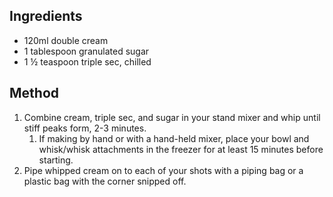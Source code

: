 

## Ingredients ##

- 120ml double cream
- 1 tablespoon granulated sugar
- 1 ½ teaspoon triple sec, chilled

## Method ##

1. Combine cream, triple sec, and sugar in your stand mixer and whip until stiff peaks form, 2-3 minutes. 
    1. If making by hand or with a hand-held mixer, place your bowl and whisk/whisk attachments in the freezer for at least 15 minutes before starting.  
2. Pipe whipped cream on to each of your shots with a piping bag or a plastic bag with the corner snipped off.

